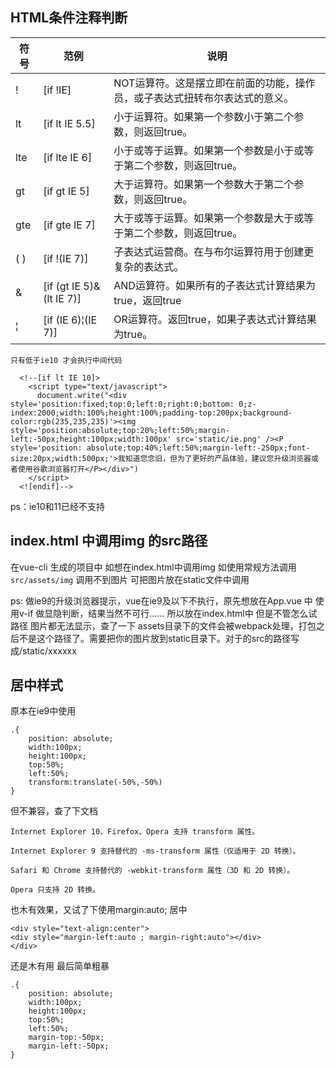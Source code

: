 ## HTML条件注释判断

符号 | 范例 | 	说明
---|---|---
|!	| [if !IE] | NOT运算符。这是摆立即在前面的功能，操作员，或子表达式扭转布尔表达式的意义。|
lt | [if lt IE 5.5] | 小于运算符。如果第一个参数小于第二个参数，则返回true。
lte | [if lte IE 6] | 小于或等于运算。如果第一个参数是小于或等于第二个参数，则返回true。
gt | [if gt IE 5] | 大于运算符。如果第一个参数大于第二个参数，则返回true。
gte | [if gte IE 7] | 大于或等于运算。如果第一个参数是大于或等于第二个参数，则返回true。
( ) | [if !(IE 7)] | 子表达式运营商。在与布尔运算符用于创建更复杂的表达式。
& | [if (gt IE 5)&(lt IE 7)] | AND运算符。如果所有的子表达式计算结果为true，返回true
	&#166; |[if (IE 6)&brvbar;(IE 7)] | OR运算符。返回true，如果子表达式计算结果为true。
	
	只有低于ie10 才会执行中间代码

```
  <!--[if lt IE 10]>
    <script type="text/javascript">
      document.write("<div style='position:fixed;top:0;left:0;right:0;bottom: 0;z-index:2000;width:100%;height:100%;padding-top:200px;background-color:rgb(235,235,235)'><img style='position:absolute;top:20%;left:50%;margin-left:-50px;height:100px;width:100px' src='static/ie.png' /><P style='position: absolute;top:40%;left:50%;margin-left:-250px;font-size:20px;width:500px;'>我知道您念旧，但为了更好的产品体验，建议您升级浏览器或者使用谷歌浏览器打开</P></div>")
    </script>
  <![endif]-->
```
ps：ie10和11已经不支持<if IE>


## index.html 中调用img 的src路径
在vue-cli 生成的项目中 如想在index.html中调用img
如使用常规方法调用 ```src/assets/img``` 调用不到图片 可把图片放在static文件中调用

ps: 做ie9的升级浏览器提示，vue在ie9及以下不执行，原先想放在App.vue 中 使用v-if 做显隐判断，结果当然不可行...... 所以放在index.html中 但是不管怎么试路径 图片都无法显示，查了一下  assets目录下的文件会被webpack处理，打包之后不是这个路径了。需要把你的图片放到static目录下。对于的src的路径写成/static/xxxxxx

## 居中样式
原本在ie9中使用
```
.{
    position: absolute;
    width:100px;
    height:100px;
    top:50%;
    left:50%;
    transform:translate(-50%,-50%)
}
```
但不兼容，查了下文档
```
Internet Explorer 10、Firefox、Opera 支持 transform 属性。

Internet Explorer 9 支持替代的 -ms-transform 属性（仅适用于 2D 转换）。

Safari 和 Chrome 支持替代的 -webkit-transform 属性（3D 和 2D 转换）。

Opera 只支持 2D 转换。
```

也木有效果，又试了下使用margin:auto; 居中
```
<div style="text-align:center"> 
<div style="margin-left:auto ; margin-right:auto"></div> 
</div> 
```
还是木有用
最后简单粗暴
```
.{
    position: absolute;
    width:100px;
    height:100px;
    top:50%;
    left:50%;
    margin-top:-50px;
    margin-left:-50px;
}
```